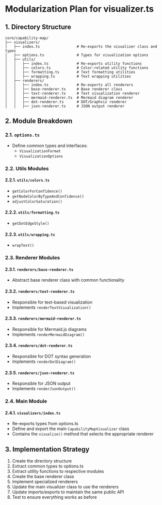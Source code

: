 # Modularization Plan for visualizer.ts

## 1. Directory Structure

```
core/capability-map/
├── visualizers/
│   ├── index.ts                 # Re-exports the visualizer class and types
│   ├── options.ts               # Types for visualization options
│   ├── utils/
│   │   ├── index.ts             # Re-exports utility functions
│   │   ├── colors.ts            # Color-related utility functions
│   │   ├── formatting.ts        # Text formatting utilities
│   │   ├── wrapping.ts          # Text wrapping utilities
│   ├── renderers/
│   │   ├── index.ts             # Re-exports all renderers
│   │   ├── base-renderer.ts     # Base renderer class
│   │   ├── text-renderer.ts     # Text visualization renderer
│   │   ├── mermaid-renderer.ts  # Mermaid diagram renderer
│   │   ├── dot-renderer.ts      # DOT/Graphviz renderer
│   │   ├── json-renderer.ts     # JSON output renderer
```

## 2. Module Breakdown

### 2.1. `options.ts`
- Define common types and interfaces:
  - `VisualizationFormat`
  - `VisualizationOptions`

### 2.2. Utils Modules

#### 2.2.1. `utils/colors.ts`
- `getColorForConfidence()`
- `getNodeColorByTypeAndConfidence()`
- `adjustColorSaturation()`

#### 2.2.2. `utils/formatting.ts`
- `getDotEdgeStyle()`

#### 2.2.3. `utils/wrapping.ts`
- `wrapText()`

### 2.3. Renderer Modules

#### 2.3.1. `renderers/base-renderer.ts`
- Abstract base renderer class with common functionality

#### 2.3.2. `renderers/text-renderer.ts`
- Responsible for text-based visualization
- Implements `renderTextVisualization()`

#### 2.3.3. `renderers/mermaid-renderer.ts`
- Responsible for Mermaid.js diagrams
- Implements `renderMermaidDiagram()`

#### 2.3.4. `renderers/dot-renderer.ts`
- Responsible for DOT syntax generation
- Implements `renderDotDiagram()`

#### 2.3.5. `renderers/json-renderer.ts`
- Responsible for JSON output
- Implements `renderJsonOutput()`

### 2.4. Main Module

#### 2.4.1. `visualizers/index.ts`
- Re-exports types from options.ts
- Define and export the main `CapabilityMapVisualizer` class
- Contains the `visualize()` method that selects the appropriate renderer

## 3. Implementation Strategy

1. Create the directory structure
2. Extract common types to options.ts
3. Extract utility functions to respective modules
4. Create the base renderer class
5. Implement specialized renderers
6. Update the main visualizer class to use the renderers
7. Update imports/exports to maintain the same public API
8. Test to ensure everything works as before